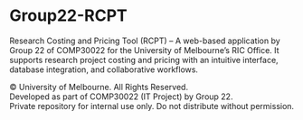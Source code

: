 # Group22-RCPT
Research Costing and Pricing Tool (RCPT) – A web-based application by Group 22 of COMP30022 for the University of Melbourne’s RIC Office. It supports research project costing and pricing with an intuitive interface, database integration, and collaborative workflows.

© University of Melbourne. All Rights Reserved.  
Developed as part of COMP30022 (IT Project) by Group 22.  
Private repository for internal use only. Do not distribute without permission.
